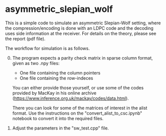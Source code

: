 # asymmetric_slepian_wolf

This is a simple code to simulate an asymmetric Slepian-Wolf setting, where the compression/encoding is
done with an LDPC code and the decoding uses side information at the receiver.
For details on the theory, please see the report (pdf file).

The workflow for simulation is as follows.

0. The program expects a parity check matrix 
   in sparse column format, given as two .npy files:
   
   - One file containing the column pointers
   - One file containing the row-indeces
   
   You can either provide those yourself, or use some of the
   codes provided by MacKay in his online archive
   (https://www.inference.org.uk/mackay/codes/data.html).
   
   There you can look for some of the matrices of interest in the alist
   format. Use the instructions on the "convert_alist_to_csc.ipynb" notebook
   to convert it into the required files.
   
1. Adjust the parameters in the "sw_test.cpp" file. 

